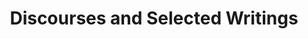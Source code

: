 ---
title: "Discourses and Selected Writings"
bookCover: "/assets/book-covers/discourses-and-selected-writings.jpg"
slug: "discourses-and-selected-writings"
bookAuthor: "Epictetus"
rating: 10
done: false
tags: []
summary: false
detailedNotes: false
amazonLink: ""

---